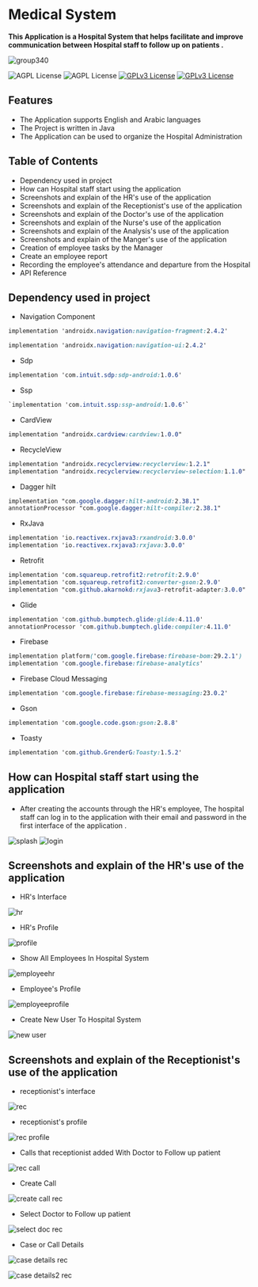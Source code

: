 # Medical System

**This Application is a Hospital System that helps facilitate and improve communication between Hospital staff to follow up on patients .**

![group340](https://user-images.githubusercontent.com/99625111/169147935-73940f1b-2040-4929-a315-26d3f879ed1e.png)

![AGPL License](https://img.shields.io/badge/AndroidStudio-blue.svg) 
![AGPL License](https://img.shields.io/badge/Java-blue.svg) 
[![GPLv3 License](https://img.shields.io/badge/minSdk-21-green.svg)](https://opensource.org/licenses/)
[![GPLv3 License](https://img.shields.io/badge/targetSdk-32-yellow.svg)](https://opensource.org/licenses/)


## Features

- The Application supports English and Arabic languages
- The Project is written in Java
- The Application can be used to organize the Hospital Administration


## Table of Contents

- Dependency used in project
- How can Hospital staff start using the application
- Screenshots and explain of the HR's use of the application
- Screenshots and explain of the Receptionist's use of the application
- Screenshots and explain of the Doctor's use of the application
- Screenshots and explain of the Nurse's use of the application
- Screenshots and explain of the Analysis's use of the application
- Screenshots and explain of the Manger's use of the application
- Creation of employee tasks by the Manager
- Create an employee report
- Recording the employee's attendance and departure from the Hospital
- API Reference


## Dependency used in project

- Navigation Component

```css
implementation 'androidx.navigation:navigation-fragment:2.4.2'

implementation 'androidx.navigation:navigation-ui:2.4.2'
```

- Sdp

```css
implementation 'com.intuit.sdp:sdp-android:1.0.6'
```

- Ssp

```css
`implementation 'com.intuit.ssp:ssp-android:1.0.6'`
```

- CardView

```css
implementation "androidx.cardview:cardview:1.0.0"
```

- RecycleView

```css
implementation "androidx.recyclerview:recyclerview:1.2.1"
implementation "androidx.recyclerview:recyclerview-selection:1.1.0"
```

- Dagger hilt

```css
implementation "com.google.dagger:hilt-android:2.38.1"
annotationProcessor "com.google.dagger:hilt-compiler:2.38.1"
```

- RxJava

```css
implementation 'io.reactivex.rxjava3:rxandroid:3.0.0'
implementation 'io.reactivex.rxjava3:rxjava:3.0.0'
```

- Retrofit

```css
implementation 'com.squareup.retrofit2:retrofit:2.9.0'
implementation 'com.squareup.retrofit2:converter-gson:2.9.0'
implementation "com.github.akarnokd:rxjava3-retrofit-adapter:3.0.0"
```

- Glide

```css
implementation 'com.github.bumptech.glide:glide:4.11.0'
annotationProcessor 'com.github.bumptech.glide:compiler:4.11.0'
```

- Firebase

```css
implementation platform('com.google.firebase:firebase-bom:29.2.1')
implementation 'com.google.firebase:firebase-analytics'
```

- Firebase Cloud Messaging

```css
implementation 'com.google.firebase:firebase-messaging:23.0.2'
```

- Gson

```css
implementation 'com.google.code.gson:gson:2.8.8'
```

- Toasty

```css
implementation 'com.github.GrenderG:Toasty:1.5.2'
```

## How can Hospital staff start using the application

- After creating the accounts through the HR's employee, The hospital staff can log in to the application with their email and password in the first interface of the application .


![splash](https://user-images.githubusercontent.com/99625111/169163751-aa0a5bb2-1320-4550-92a1-7f162a87cf0e.png)
![login](https://user-images.githubusercontent.com/99625111/169163724-882315fc-6ac3-4203-ad41-c91ffce450e4.png)


## Screenshots and explain of the HR's use of the application

- HR's Interface

![hr](https://user-images.githubusercontent.com/99625111/169166425-6ba51c36-31cd-4a0f-a6a6-ab5a40ec426d.png)


- HR's Profile

![profile](https://user-images.githubusercontent.com/99625111/169166416-2a024c9c-8ef4-44d5-812b-6b7e58cf622e.png)

- Show All Employees In Hospital System

![employeehr](https://user-images.githubusercontent.com/99625111/169166421-ee1e84f5-7402-417f-a957-40581c1cbe57.png)

- Employee's Profile

![employeeprofile](https://user-images.githubusercontent.com/99625111/169167749-d545e18a-0413-4af8-9386-a99bd515fd17.png)

- Create New User To Hospital System

![new user](https://user-images.githubusercontent.com/99625111/169166412-68fb95a7-5270-4149-8fd0-29b6a7d62c26.png)



## Screenshots and explain of the Receptionist's use of the application

- receptionist's interface

![rec](https://user-images.githubusercontent.com/99625111/169171666-c3b07a63-acf2-4282-a382-fe7f3c8ea2d6.png)

- receptionist's profile

![rec profile](https://user-images.githubusercontent.com/99625111/169171663-ea8fe38c-620f-4d0d-b9ae-9b3580722a14.png)

- Calls that receptionist added With Doctor to Follow up patient

![rec call](https://user-images.githubusercontent.com/99625111/169171656-53daa1b9-1fba-40fe-8283-2bdd2746f250.png)

- Create Call

![create call rec](https://user-images.githubusercontent.com/99625111/169171655-3d79ddb7-4763-4ac3-814a-c161e15ef3d6.png)

- Select Doctor to Follow up patient

![select doc rec](https://user-images.githubusercontent.com/99625111/169171667-bab57e5c-4bae-4b4e-a421-5cc80788c376.png)

- Case or Call Details

![case details rec](https://user-images.githubusercontent.com/99625111/169171671-b5c13157-2f24-4622-8733-4ab630b11f94.png)

![case details2 rec](https://user-images.githubusercontent.com/99625111/169171648-d27b0775-dabb-4311-9d75-6afb74fb1562.png)

